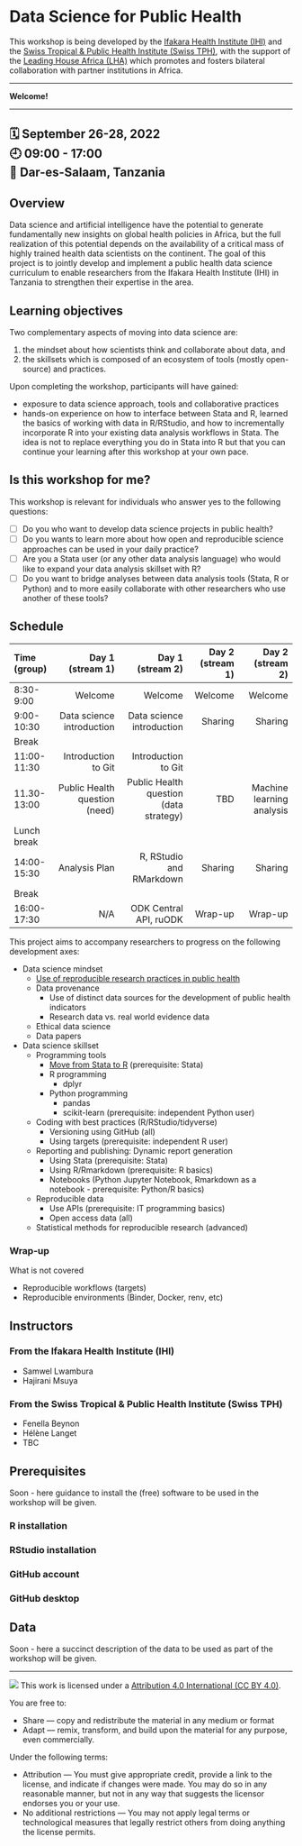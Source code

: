# Data Science for Public Health

This workshop is being developed by the [Ifakara Health Institute (IHI)](https://ihi.or.tz/) and the [Swiss Tropical & Public Health Institute (Swiss TPH)](https://www.swisstph.ch), with the support of the [Leading House Africa (LHA)](https://www.swisstph.ch/en/research/leading-house-africa/) which promotes and fosters bilateral collaboration with partner institutions in Africa.

-----

**Welcome!** 

-----

:spiral_calendar: September 26-28, 2022  
:clock9: 09:00 - 17:00  
:city_sunrise: Dar-es-Salaam, Tanzania
-----

## Overview

Data science and artificial intelligence have the potential to generate fundamentally new insights on global health policies in Africa, but the full realization of this potential depends on the availability of a critical mass of highly trained health data scientists on the continent. The goal of this project is to jointly develop and implement a public health data science curriculum to enable researchers from the Ifakara Health Institute (IHI) in Tanzania to strengthen their expertise in the area.

## Learning objectives

Two complementary aspects of moving into data science are:

1. the mindset about how scientists think and collaborate about data, and
2. the skillsets which is composed of an ecosystem of tools (mostly open-source) and practices.

Upon completing the workshop, participants will have gained:

* exposure to data science approach, tools and collaborative practices
* hands-on experience on how to interface between Stata and R, learned the basics of working with data in R/RStudio, and how to incrementally incorporate R into your existing data analysis workflows in Stata. The idea is not to replace everything you do in Stata into R but that you can continue your learning after this workshop at your own pace.

## Is this workshop for me?

This workshop is relevant for individuals who answer yes to the following questions:

- [ ] Do you who want to develop data science projects in public health?
- [ ] Do you wants to learn more about how open and reproducible science approaches can be used in your daily practice?
- [ ] Are you a Stata user (or any other data analysis language) who would like to expand your data analysis skillset with R?
- [ ] Do you want to bridge analyses between data analysis tools (Stata, R or Python) and to more easily collaborate with other researchers who use another of these tools? 

## Schedule

|Time (group)      |      Day 1 (stream 1)|      Day 1 (stream 2)|      Day 2 (stream 1)|      Day 2 (stream 2)|
|:----------|----------:|----------:|----------:|----------:|
|8:30-9:00    |  Welcome | Welcome | Welcome | Welcome |
|9:00-10:30    |  Data science introduction |  Data science introduction | Sharing | Sharing |
|Break      |  | | | |
|11:00-11:30    |  Introduction to Git |   Introduction to Git  | | |
|11.30-13:00   | Public Health question (need) | Public Health question (data strategy) | TBD  | Machine learning analysis |
|Lunch break      |  || | |
|14:00-15:30 | Analysis Plan | R, RStudio and RMarkdown | Sharing | Sharing |
|Break      |  | | | |
|16:00-17:30 | N/A | ODK Central API, ruODK | Wrap-up | Wrap-up |

This project aims to accompany researchers to progress on the following development axes:

* Data science mindset
    * [Use of reproducible research practices in public health](https://github.com/Thaliehln/ds4ph/wiki/1.-Use-of-reproducible-research-practices-in-public-health)
    * Data provenance
        * Use of distinct data sources for the development of public health indicators
        * Research data vs. real world evidence data
    * Ethical data science
    * Data papers
* Data science skillset
    * Programming tools
        * [Move from Stata to R](https://github.com/Thaliehln/ds4ph/wiki/Moving-from-Stata-to-R) (prerequisite: Stata)
        * R programming
            * dplyr
        * Python programming
            * pandas
            * scikit-learn (prerequisite: independent Python user)
    * Coding with best practices (R/RStudio/tidyverse)
        * Versioning using GitHub (all)
        * Using targets (prerequisite: independent R user)
    * Reporting and publishing: Dynamic report generation
        * Using Stata (prerequisite: Stata)
        * Using R/Rmarkdown (prerequisite: R basics)
        * Notebooks (Python Jupyter Notebook, Rmarkdown as a notebook - prerequisite: Python/R basics)
    * Reproducible data
        * Use APIs (prerequisite: IT programming basics)
        * Open access data (all)
    * Statistical methods for reproducible research (advanced)

### Wrap-up 

What is not covered

* Reproducible workflows (targets)
* Reproducible environments (Binder, Docker, renv, etc)

## Instructors

### From the Ifakara Health Institute (IHI)

* Samwel Lwambura
* Hajirani Msuya

### From the Swiss Tropical & Public Health Institute (Swiss TPH)

* Fenella Beynon
* Hélène Langet
* TBC

## Prerequisites

Soon - here guidance to install the (free) software to be used in the workshop will be given.

### R installation

### RStudio installation

### GitHub account

### GitHub desktop

## Data

Soon - here a succinct description of the data to be used as part of the workshop will be given.

-----

![](https://i.creativecommons.org/l/by/4.0/88x31.png) This work is licensed under a [Attribution 4.0 International (CC BY 4.0)](https://creativecommons.org/licenses/by/4.0/).

You are free to:

* Share — copy and redistribute the material in any medium or format
* Adapt — remix, transform, and build upon the material for any purpose, even commercially. 


Under the following terms:

* Attribution — You must give appropriate credit, provide a link to the license, and indicate if changes were made. You may do so in any reasonable manner, but not in any way that suggests the licensor endorses you or your use.
* No additional restrictions — You may not apply legal terms or technological measures that legally restrict others from doing anything the license permits.
